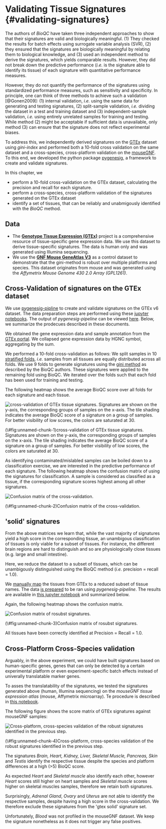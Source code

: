 # Validating Tissue Signatures {#validating-signatures}

The authors of *BioQC* have taken three independent approaches
to show that their signatures are valid and biologically meaningful.
(1) They checked the results for batch effects using surrogate
variable analysis (SVR), (2) they ensured that the signatures
are biologically meaningful by relating them to biological knowledge,
and (3) used an independent method to derive the signatures, which yields comparable results.
However, they did not break down the predictive performance
(*i.e.* is the signature able to identify its tissue) of each signature
with quantitative performance measures.

However, they do not quantify the performance of the signatures using
standardized performance measures, such as sensitivity and specificity.
In principle, one can think of three methods to achieve such a
validation [@Gonen2009]: (1) internal validation, *i.e.* using the same
data for generating and testing signatures, (2) split-sample validation,
*i.e.* dividing the dataset in a test and training dataset and (3)
independent-sample validation, *i.e.* using entirely unrelated samples
for training and testing. While method (2) might be acceptable if
sufficient data is unavailable, only method (3) can ensure that the
signature does not reflect experimental biases.

To address this, we independently derived signatures on the
[GTEx](http://gtexportal.org) dataset using *gini-index* and performed
both a 10-fold cross validation on the same dataset and a cross-species,
cross-platform validation on the [mouseGNF](https://www.ncbi.nlm.nih.gov/geo/query/acc.cgi?acc=GSE10246).
To this end, we developed the python package [pygenesig](https://github.com/grst/pygenesig),
a framework to create and validate signatures.

In this chapter, we

 * perform a 10-fold cross-validation on the GTEx dataset, calculating the precision and recall for each signature.
 * perform a cross-species, cross-platform validation of the signatures generated on the GTEx dataset
 * identify a set of tissues, that can be reliably and unabmigously identified with the *BioQC* method.


## Data
 * The [**Genotype Tissue Expression (GTEx)**](http://gtexportal.org) project is a comprehensive resource of tissue-specific gene expression data. We use this dataset to derive tissue-specific signatures. The data is human only and was generated using Illumina sequencing.
 * We use the [**GNF Mouse GeneAtlas V3**](https://www.ncbi.nlm.nih.gov/geo/query/acc.cgi?acc=GSE10246) as a control dataset to demonstrate that the gini-method is robust over multiple platforms and species. This dataset originates from mouse and was generated using the *Affymetrix Mouse Genome 430 2.0 Array (GPL1261)*.

## Cross-Validation of signatures on the GTEx dataset
We use [pygenesig-pipline](https://github.com/grst/pygenesig-pipeline) to create and validate signatures on the GTEx v6 dataset. The data preparation steps are performed using these [jupyter notebooks](https://github.com/grst/pygenesig-example/tree/d88e4a81a45e192527a84a4445094604deba580b/notebooks/prepare_data). The output of *pygenesig-pipeline* can be viewed [here](https://github.com/grst/BioQC_GEO_analysis/blob/aa0fcd86bbdfbd49c9a4a10ce0be1c22895cc957/notebooks/gtex_v6_gini.ipynb). Below, we summarize the prodecues described in these documents.

We obtained the gene expression data and sample annotation from the [GTEx portal](http://gtexportal.org). We collapsed gene expression data by HGNC symbol, aggregating by the sum.

We performed a 10-fold cross-validation as follows:
We split samples in 10 [stratified folds](http://scikit-learn.org/stable/modules/generated/sklearn.model_selection.StratifiedKFold.html), *i.e.* samples from all tissues are equally distributed across all folds. We use 9 folds to generate signatures using the [gini method](https://grst.github.io/pygenesig/apidoc.html#module-pygenesig.gini) as described by the BioQC authors. These signatures were applied to the remaining fold using BioQC. We iterated over the folds such that each fold has been used for training and testing.

The following heatmap shows the average BioQC score over all folds for each signature and each tissue.

<div class="figure">
<img src="signature_validation/gtex_v6_xval_scores.png" alt="cross-validation of GTEx tissue signatures. Signatures are shown on the y-axis, the corresponding groups of samples on the x-axis. The tile shading indicates the average BioQC score of a signature on a group of samples. For better visibility of low scores, the colors are saturated at 30."  />
<p class="caption">(\#fig:unnamed-chunk-1)cross-validation of GTEx tissue signatures. Signatures are shown on the y-axis, the corresponding groups of samples on the x-axis. The tile shading indicates the average BioQC score of a signature on a group of samples. For better visibility of low scores, the colors are saturated at 30.</p>
</div>

As identifying contaminated/mislabled samples can be boiled down to a classification exercise, we are interested in the predictive performance of each signature. The following heatmap shows the confusion matrix of using the signatures for classification. A sample is considered as classified as a tissue, if the corresponding signature scores highest among all other signatures.

<div class="figure">
<img src="signature_validation/gtex_v6_xval_classification.png" alt="Confusion matrix of the cross-validation."  />
<p class="caption">(\#fig:unnamed-chunk-2)Confusion matrix of the cross-validation.</p>
</div>

## 'solid' signatures
From the above matrices we learn that, while the vast majority of signatures yield a high score in the corresponding tissue, an unambigous classification of tissues is only viable for a subset of tissues.
For instance, the different brain regions are hard to distinguish and so are physiologically close tissues (e.g. large and small intestine).

Here, we reduce the dataset to a subset of tissues, which can be unambigously distinguished using the BioQC method (*i.e.* precision = recall = 1.0).

We [manually map](https://github.com/grst/pygenesig-example/blob/d88e4a81a45e192527a84a4445094604deba580b/manual_annotation/gtex_solid.csv)
the tissues from GTEx to a reduced subset of tissue names. The data [is prepared](https://github.com/grst/pygenesig-example/blob/d88e4a81a45e192527a84a4445094604deba580b/notebooks/gtex_solid.ipynb)
to be ran using *pygenesig-pipeline*. The results are available in [this jupyter notebook](https://github.com/grst/BioQC_GEO_analysis/blob/b11987da13ba9b98eba34206f92942be8de6427e/signature_validation/gtex_v6_gini_solid.ipynb)
and summarized below.

Again, the following heatmap shows the confusion matrix.

<div class="figure">
<img src="signature_validation/gtex_v6_solid_xval_classification.png" alt="Confusion matrix of rosubst signatures."  />
<p class="caption">(\#fig:unnamed-chunk-3)Confusion matrix of rosubst signatures.</p>
</div>

All tissues have been correctly identified at Precision = Recall = 1.0.


## Cross-Platform Cross-Species validation
Arguably, in the above experiment, we could have built signatures based on human-specific genes, genes that can only be detected by a certain experimental platform or even experiment-specific batch effects instead of univerally translatable marker genes.

To asses the translatability of the signatures, we tested the signatures generated above (human, Illumina sequencing) on the *mouseGNF tissue expression atlas* (mouse, Affymetrix microarray). Te procedure is described in [this notebook](https://github.com/grst/pygenesig-example/blob/80bfe2a388a5230b004c288cb2ea220f0394855d/notebooks/gtex_solid_vs_mouse_gnf.ipynb).

The following figure shows the score matrix of GTEx signatures against mouseGNF samples:

<div class="figure">
<img src="signature_validation/gtex_v6_solid_vs_mouse_gnf.png" alt="Cross-platform, cross-species validation of the robust signatures identified in the previous step."  />
<p class="caption">(\#fig:unnamed-chunk-4)Cross-platform, cross-species validation of the robust signatures identified in the previous step.</p>
</div>

The signatures *Brain, Heart, Kidney, Liver, Skeletal Muscle, Pancreas, Skin* and *Testis* identify the respective tissue despite the species and platform differences at a high (>5) BioQC score.

As expected *Heart* and *Skeletal muscle* also identify each other, however *Heart* scores still higher on heart samples and *Skeletal muscle* scores higher on skeletal muscles samples, therefore we retain both signatures.

Surprisingly, *Adrenal Gland*, *Ovary* and *Uterus* are not able to identify the respective samples, despite having a high score in the cross-validation. We therefore exclude these signatures from the 'gtex solid' signature set.

Unfortunately, *Blood* was not profiled in the mouseGNF dataset. We keep the signature nonetheless as it does not trigger any false positives.

